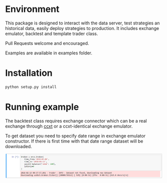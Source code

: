# Environment
This package is designed to interact with the data server, test strategies an historical data, easily deploy strategies to production. It includes exchange emulator, backtest and template trader class.

Pull Requests welcome and encouraged.

Examples are available in examples folder.

# Installation

```python
python setup.py install
```

# Running example

The backtest class requires exchange connector which can be a real exchange through [ccxt](https://github.com/ccxt/ccxt) or a ccxt-identical exchange emulator.

To get dataset you need to specify date range in exchange emulator constructor. If there is first time with that date range dataset will be downloaded.

![downloading dataset](media/downloading.png)
